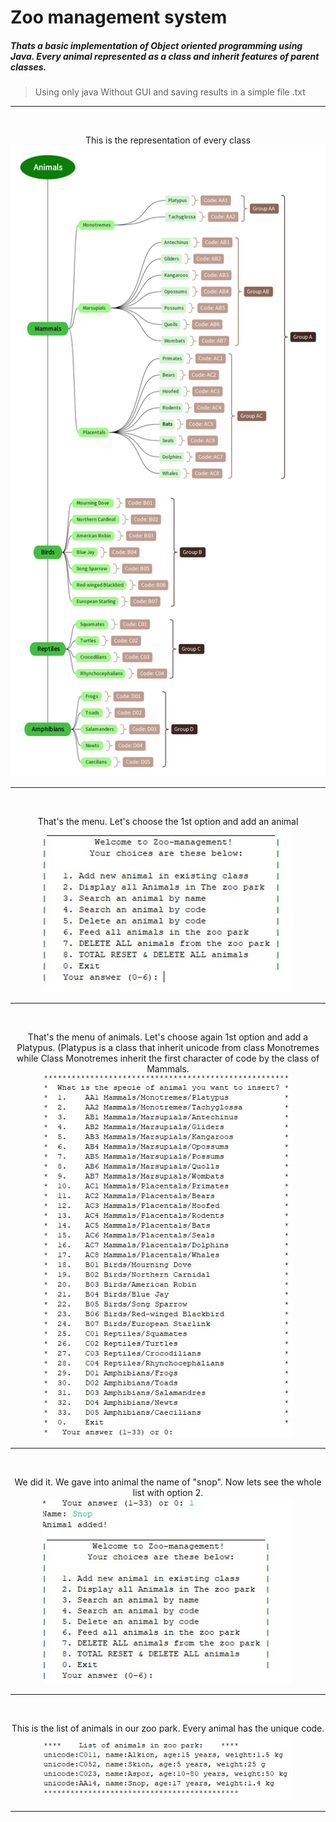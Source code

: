 # Zoo management system
 
<h5>Thats a basic implementation of Object oriented programming using Java. Every animal represented as a class and inherit features of parent classes.</h5>

><span fill="red">Using only java Without GUI and saving results in a simple file .txt</span><br>

<hr>
<br>
<p align="center">This is the representation of every class<br>

 <img width="800" src="https://raw.githubusercontent.com/MariosChartsias/Zoo-management/main/images/Animals.jpg">
<hr></p>

<br>
<p align="center">That's the menu. Let's choose the 1st option and add an animal <br><img width="400" src="https://raw.githubusercontent.com/MariosChartsias/Zoo-management/main/images/1.jpg">
<hr></p>
<br>
<p align="center">That's the menu of animals. Let's choose again 1st option and add a Platypus. (Platypus is a class that inherit unicode from class Monotremes while Class Monotremes inherit the first character of code by the class of Mammals. <br><img width="400" src="https://raw.githubusercontent.com/MariosChartsias/Zoo-management/main/images/2.jpg">
<hr></p>
<br>
<p align="center">We did it. We gave into animal the name of "snop". Now lets see the whole list with option 2.<br><img width="400" src="https://raw.githubusercontent.com/MariosChartsias/Zoo-management/main/images/3.jpg">
<hr></p>
<br>
<p align="center">This is the list of animals in our zoo park. Every animal has the unique code.<br><img width="400" src="https://raw.githubusercontent.com/MariosChartsias/Zoo-management/main/images/4.jpg">
<hr></p>


 
